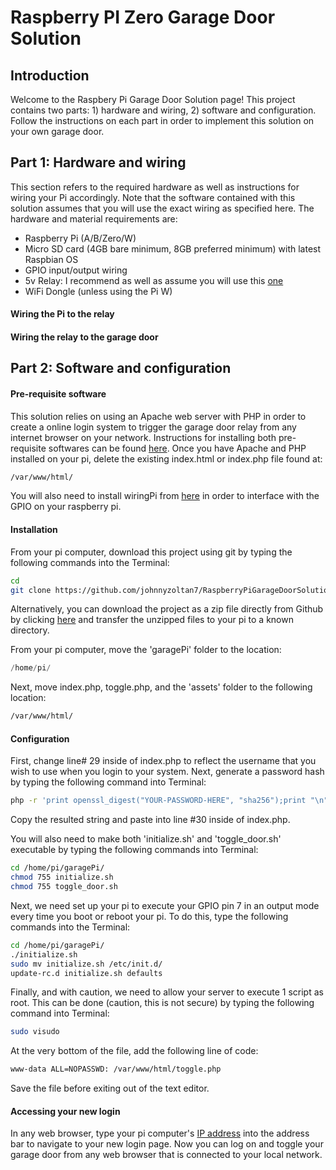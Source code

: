 
# Raspberry PI Zero Garage Door Solution 
## Introduction
Welcome to the Raspbery Pi Garage Door Solution page! This project contains two parts: 1) hardware and wiring, 2) software and configuration. Follow the instructions on each part in order to implement this solution on your own garage door. 

## Part 1: Hardware and wiring
This section refers to the required hardware as well as instructions for wiring your Pi accordingly. Note that the software contained with this solution assumes that you will use the exact wiring as specified here. The hardware and material requirements are:

 - Raspberry Pi (A/B/Zero/W)
 - Micro SD card (4GB bare minimum, 8GB preferred minimum) with latest Raspbian OS
 - GPIO input/output wiring
 - 5v Relay: I recommend as well as assume you will use this [one](https://www.amazon.com/dp/B00VH8926C/ref=asc_df_B00VH8926C5292177/?tag=hyprod-20&creative=395033&creativeASIN=B00VH8926C&linkCode=df0&hvadid=196274408286&hvpos=1o4&hvnetw=g&hvrand=8617023651448850265&hvpone=&hvptwo=&hvqmt=&hvdev=c&hvdvcmdl=&hvlocint=&hvlocphy=9030088&hvtargid=pla-315539484865)
 - WiFi Dongle (unless using the Pi W)

#### Wiring the Pi to the relay

#### Wiring the relay to the garage door

## Part 2: Software and configuration
#### Pre-requisite software
This solution relies on using an Apache web server with PHP in order to create a online login system to trigger the garage door relay from any internet browser on your network. Instructions for installing both pre-requisite softwares can be found [here](https://www.raspberrypi.org/documentation/remote-access/web-server/apache.md). Once you have Apache and PHP installed on your pi, delete the existing index.html or index.php file found at:
```sh
/var/www/html/
```
You will also need to install wiringPi from [here](http://wiringpi.com/download-and-install/) in order to interface with the GPIO on your raspberry pi. 
#### Installation
From your pi computer, download this project using git by typing the following commands into the Terminal:
```sh
cd
git clone https://github.com/johnnyzoltan7/RaspberryPiGarageDoorSolution.git
```
 Alternatively, you can download the project as a zip file directly from Github by clicking [here](https://github.com/johnnyzoltan7/RaspberryPiGarageDoorSolution/archive/master.zip) and transfer the unzipped files to your pi to a known directory.

From your pi computer, move the 'garagePi' folder to the location:
```c
/home/pi/
```
Next, move index.php, toggle.php, and the 'assets' folder to the following location:
```sh
/var/www/html/
```
#### Configuration
First, change line# 29 inside of index.php to reflect the username that you wish to use when you login to your system. Next, generate a password hash by typing the following command into Terminal:
```sh
php -r 'print openssl_digest("YOUR-PASSWORD-HERE", "sha256");print "\n" ;'
```
Copy the resulted string and paste into line #30 inside of index.php.

You will also need to make both 'initialize.sh' and 'toggle_door.sh' executable by typing the following commands into Terminal:
```sh
cd /home/pi/garagePi/
chmod 755 initialize.sh
chmod 755 toggle_door.sh
```
Next, we need set up your pi to execute your GPIO pin 7 in an output mode every time you boot or reboot your pi. To do this, type the following commands into the Terminal:
```sh
cd /home/pi/garagePi/
./initialize.sh
sudo mv initialize.sh /etc/init.d/
update-rc.d initialize.sh defaults
```
Finally, and with caution, we need to allow your server to execute 1 script as root. This can be done (caution, this is not secure) by typing the following command into Terminal:
```sh
sudo visudo
```
At the very bottom of the file, add the following line of code:
```txt
www-data ALL=NOPASSWD: /var/www/html/toggle.php
```
Save the file before exiting out of the text editor.
#### Accessing your new login
In any web browser, type your pi computer's [IP address](https://learn.adafruit.com/adafruits-raspberry-pi-lesson-3-network-setup/finding-your-pis-ip-address) into the address bar to navigate to your new login page. Now you can log on and toggle your garage door from any web browser that is connected to your local network.
